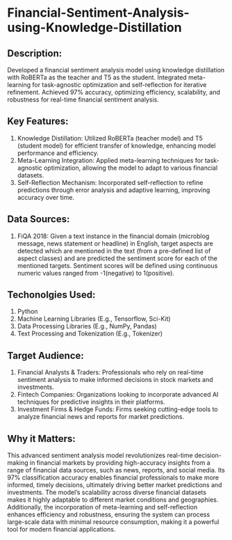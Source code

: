 # Financial-Sentiment-Analysis-using-Knowledge-Distillation

## Description:
Developed a financial sentiment analysis model using knowledge distillation with RoBERTa as the teacher and T5 as the student. Integrated meta-learning for task-agnostic optimization and self-reflection for iterative refinement. Achieved 97% accuracy, optimizing efficiency, scalability, and robustness for real-time financial sentiment analysis.

## Key Features:
1. Knowledge Distillation: Utilized RoBERTa (teacher model) and T5 (student model) for efficient transfer of knowledge, enhancing model performance and efficiency.
2. Meta-Learning Integration: Applied meta-learning techniques for task-agnostic optimization, allowing the model to adapt to various financial datasets.
3. Self-Reflection Mechanism: Incorporated self-reflection to refine predictions through error analysis and adaptive learning, improving accuracy over time.

## Data Sources:
1. FiQA 2018: Given a text instance in the financial domain (microblog message, news statement or headline) in English, target aspects are detected which are mentioned in the text (from a pre-defined list of aspect classes) and are predicted the sentiment score for each of the mentioned targets. Sentiment scores will be defined using continuous numeric values ranged from -1(negative) to 1(positive).

## Techonolgies Used:
1. Python
2. Machine Learning Libraries (E.g., Tensorflow, Sci-Kit)
3. Data Processing Libraries (E.g., NumPy, Pandas)
4. Text Processing and Tokenization (E.g., Tokenizer)

## Target Audience:
1. Financial Analysts & Traders: Professionals who rely on real-time sentiment analysis to make informed decisions in stock markets and investments.
2. Fintech Companies: Organizations looking to incorporate advanced AI techniques for predictive insights in their platforms.
3. Investment Firms & Hedge Funds: Firms seeking cutting-edge tools to analyze financial news and reports for market predictions.

## Why it Matters:
This advanced sentiment analysis model revolutionizes real-time decision-making in financial markets by providing high-accuracy insights from a range of financial data sources, such as news, reports, and social media. Its 97% classification accuracy enables financial professionals to make more informed, timely decisions, ultimately driving better market predictions and investments. The model’s scalability across diverse financial datasets makes it highly adaptable to different market conditions and geographies. Additionally, the incorporation of meta-learning and self-reflection enhances efficiency and robustness, ensuring the system can process large-scale data with minimal resource consumption, making it a powerful tool for modern financial applications.
